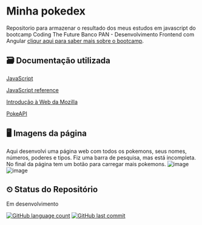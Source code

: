 # Minha pokedex
Repositorio para armazenar o resultado dos meus estudos em javascript do bootcamp Coding The Future Banco PAN - Desenvolvimento Frontend com Angular [cliqur aqui para saber mais sobre o bootcamp](https://web.dio.me/track/coding-future-banco-pan-desenvolvimento-frontend-com-angular?tab=about).

## 🗃 Documentação utilizada
[JavaScript](https://developer.mozilla.org/en-US/docs/Web/JavaScript)

[JavaScript reference](https://devdocs.io/javascript/classes)

[Introdução à Web da Mozilla](https://developer.mozilla.org/pt-BR/docs/Learn/Getting_started_with_the_web)

[PokeAPI](https://pokeapi.co/)

## 🖥 Imagens da página 
Aqui desenvolvi uma página web com todos os pokemons, seus nomes, números, poderes e tipos. Fiz uma barra de pesquisa, mas está incompleta. No final da página tem um botão para carregar mais pokemons.
![image](https://github.com/angelicaccampos/minha-pokedex/assets/82877749/58e0a0f0-e923-42c1-90a5-7cb662b31477)
![image](https://github.com/angelicaccampos/minha-pokedex/assets/82877749/8aad7d8e-8a49-4488-b672-c7b8be39ee91)

## ⏲ Status do Repositório
Em desenvolvimento 

[![GitHub language count](https://img.shields.io/github/languages/count/angelicaccampos/Primeiros-Passos-com-JavaScript)](https://github.com/angelicaccampos/Primeiros-Passos-com-JavaScript)
[![GitHub last commit](https://img.shields.io/github/last-commit/angelicaccampos/Primeiros-Passos-com-JavaScript)](https://github.com/angelicaccampos/Primeiros-Passos-com-JavaScript)
